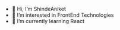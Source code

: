 - 👋 Hi, I’m ShindeAniket
- 👀 I’m interested in FrontEnd Technologies
- 🌱 I’m currently learning React

<!---
ShindeAniket/ShindeAniket is a ✨ special ✨ repository because its `README.md` (this file) appears on your GitHub profile.
You can click the Preview link to take a look at your changes.
--->
